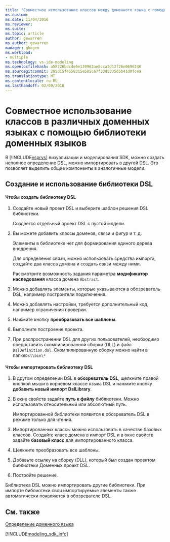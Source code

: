```yaml
---
title: "Совместное использование классов между доменного языка с помощью библиотеки DSL | Документы Microsoft"
ms.custom: 
ms.date: 11/04/2016
ms.reviewer: 
ms.suite: 
ms.topic: article
author: gewarren
ms.author: gewarren
manager: ghogen
ms.workload:
- multiple
ms.technology: vs-ide-modeling
ms.openlocfilehash: a58726bdc4e6e139963ae8cca2d12f26e0696246
ms.sourcegitcommit: 205d15f4558315e585c67f33d5335d5b41d0fcea
ms.translationtype: MT
ms.contentlocale: ru-RU
ms.lasthandoff: 02/09/2018
---
```

# <a name="sharing-classes-between-dsls-by-using-a-dsl-library"></a>Совместное использование классов в различных доменных языках с помощью библиотеки доменных языков
В [!INCLUDE[vsprvs](../code-quality/includes/vsprvs_md.md)] визуализации и моделирования SDK, можно создать неполное определение DSL, можно импортировать в другой DSL. Это позволяет выделить общие компоненты в аналогичные модели.  
  
## <a name="creating-and-using-dsl-libraries"></a>Создание и использование библиотеки DSL  
  
#### <a name="to-create-a-dsl-library"></a>Чтобы создать библиотеку DSL  
  
1.  Создайте новый проект DSL и выберите шаблон решения DSL библиотеки.  
  
     Создается отдельный проект DSL с пустой модели.  
  
2.  Вы можете добавить классы доменов, связи и фигур и т. д.  
  
     Элементы в библиотеке нет для формирования единого дерева внедрения.  
  
     Для определения связи, можно использовать средства импорта, создайте два класса домена и создать связи между ними.  
  
     Рассмотрите возможность задания параметра **модификатор наследования** класса домена `Abstract`.  
  
3.  Можно добавлять элементы, которые указываются в обозреватель DSL, например построители подключения.  
  
4.  Можно добавлять настройки, требуется дополнительный код, например ограничения проверки.  
  
5.  Нажмите кнопку **преобразовать все шаблоны**.  
  
6.  Выполните построение проекта.  
  
7.  При распространении DSL для других пользователей, необходимо предоставить скомпилированной сборки (DLL) и файл `DslDefinition.dsl`. Скомпилированную сборку можно найти в папке`Dsl\bin\*`  
  
#### <a name="to-import-a-dsl-library"></a>Чтобы импортировать библиотеку DSL  
  
1.  В другом определении DSL в **обозреватель DSL**, щелкните правой кнопкой мыши в корневом классе языка DSL и нажмите кнопку **добавить новый импорт DslLibrary**.  
  
2.  В окне свойств задайте **путь к файлу** библиотеки. Можно использовать относительный или абсолютный путь.  
  
     Импортированной библиотеки появится в обозреватель DSL в режиме только для чтения.  
  
3.  Импортированных классы можно использовать в качестве базовых классов. Создайте класс домена в импорт DSL и в окне свойств задайте **базовый класс** для импортированного класса.  
  
4.  Щелкните преобразовать все шаблоны.  
  
5.  Добавьте ссылку на сборку (DLL), который был создан проектом библиотеки Доменных проект DSL.  
  
6.  Постройте решение.  
  
 Библиотека DSL можно импортировать другие библиотеки. При импорте библиотеки свои импортируемые элементы также автоматически появляются в обозревателе DSL.  
  
## <a name="see-also"></a>См. также  
 [Определение доменного языка](../modeling/how-to-define-a-domain-specific-language.md)
 
[!INCLUDE[modeling_sdk_info](includes/modeling_sdk_info.md)]
